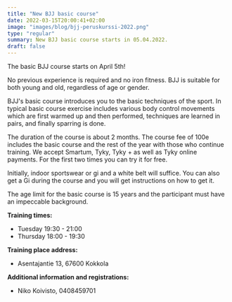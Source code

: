```yaml
---
title: "New BJJ basic course"
date: 2022-03-15T20:00:41+02:00
image: "images/blog/bjj-peruskurssi-2022.png"
type: "regular"
summary: New BJJ basic course starts in 05.04.2022.
draft: false
---
```

The basic BJJ course starts on April 5th!

No previous experience is required and no iron fitness. BJJ is suitable for both young and old, regardless of age or gender.

BJJ's basic course introduces you to the basic techniques of the sport. In typical basic course exercise includes various body control movements which are first warmed up and then performed, techniques are learned in pairs, and finally sparring is done.

The duration of the course is about 2 months. The course fee of 100e includes the basic course and the rest of the year with those who continue training.
We accept Smartum, Tyky, Tyky + as well as Tyky online payments. For the first two times you can try it for free.

Initially, indoor sportswear or gi and a white belt will suffice. You can also get a Gi during the course and you will get instructions on how to get it.

The age limit for the basic course is 15 years and the participant must have an impeccable background.

**Training times:**  

- Tuesday 19:30 - 21:00  
- Thursday 18:00 - 19:30

**Training place address:**  

- Asentajantie 13, 67600 Kokkola  

**Additional information and registrations:**  

- Niko Koivisto, 0408459701  

